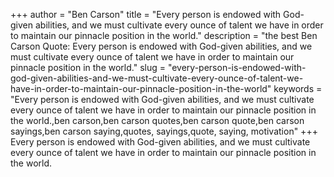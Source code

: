 +++
author = "Ben Carson"
title = "Every person is endowed with God-given abilities, and we must cultivate every ounce of talent we have in order to maintain our pinnacle position in the world."
description = "the best Ben Carson Quote: Every person is endowed with God-given abilities, and we must cultivate every ounce of talent we have in order to maintain our pinnacle position in the world."
slug = "every-person-is-endowed-with-god-given-abilities-and-we-must-cultivate-every-ounce-of-talent-we-have-in-order-to-maintain-our-pinnacle-position-in-the-world"
keywords = "Every person is endowed with God-given abilities, and we must cultivate every ounce of talent we have in order to maintain our pinnacle position in the world.,ben carson,ben carson quotes,ben carson quote,ben carson sayings,ben carson saying,quotes, sayings,quote, saying, motivation"
+++
Every person is endowed with God-given abilities, and we must cultivate every ounce of talent we have in order to maintain our pinnacle position in the world.
